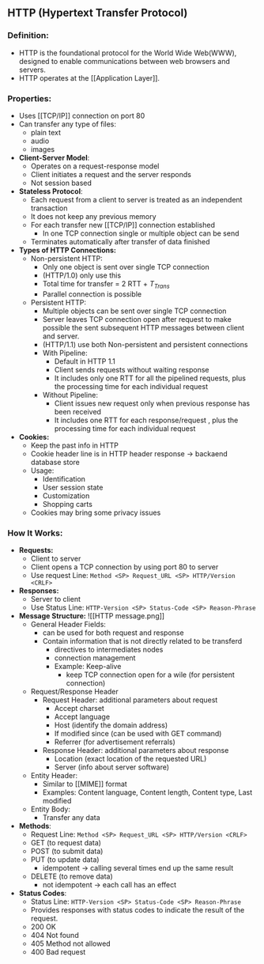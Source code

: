 ## HTTP (Hypertext Transfer Protocol)

### Definition:
- HTTP is the foundational protocol for the World Wide Web(WWW), designed to enable communications between web browsers and servers.
- HTTP operates at the [[Application Layer]].
### Properties:
- Uses [[TCP/IP]] connection on port 80
- Can transfer any type of files:
	- plain text
	- audio
	- images
-  **Client-Server Model**: 
	- Operates on a request-response model 
	- Client initiates a request and the server responds
	- Not session based
- **Stateless Protocol**: 
	- Each request from a client to server is treated as an independent transaction
	- It does not keep any previous memory
	- For each transfer new [[TCP/IP]] connection established
		- In one TCP connection single or multiple object can be send
	- Terminates automatically after transfer of data finished
- **Types of HTTP Connections:**
	- Non-persistent HTTP:
		- Only one object is sent over single TCP connection
		- (HTTP/1.0) only use this
		- Total time for transfer = 2 RTT + $T_{Trans}$ 
		- Parallel connection is possible
	- Persistent HTTP: 
		- Multiple objects can be sent over single TCP connection
		- Server leaves TCP connection open after request to make possible the sent subsequent  HTTP messages between client and server.
		- (HTTP/1.1) use both Non-persistent and persistent connections
		- With Pipeline:
			- Default in HTTP 1.1
			- Client sends requests  without waiting response 
			- It includes only one RTT for all the pipelined requests, plus the processing time for each individual request
		- Without Pipeline:
			- Client issues new request only when previous response has been received
			- It includes one RTT for each response/request , plus the processing time for each individual request
- **Cookies:**
	- Keep the past info in HTTP
	- Cookie header line is in HTTP header response -> backaend database store
	- Usage:
		- Identification
		- User session state
		- Customization
		- Shopping carts
	- Cookies may bring some privacy issues
### How It Works:
- **Requests:**
	- Client to server
	- Client opens a TCP connection by using port 80 to server
	- Use request Line: `Method <SP> Request_URL <SP> HTTP/Version <CRLF>` 
- **Responses:**
	- Server to client
	- Use Status Line: `HTTP-Version <SP> Status-Code <SP> Reason-Phrase`
- **Message Structure:**
 ![[HTTP message.png]]
	 - General Header Fields:
		 - can be used for both request and response
		 - Contain information that is not directly related to be transferd
			 - directives to intermediates nodes
			 - connection management
			 - Example: Keep-alive
				 - keep TCP connection open for a wile (for persistent connection)
	 - Request/Response Header
		 - Request Header: additional parameters about request
			 - Accept charset
			 - Accept language
			 - Host (identify the domain address)
			 - If modified since (can be used with GET command)
			 - Referrer (for advertisement referrals)
		 - Response Header: additional parameters about response
			 - Location (exact location of the requested URL)
			 - Server (info about server software)
	 - Entity Header:
		 - Similar to [[MIME]] format
		 - Examples: Content language, Content length, Content type, Last modified
	 - Entity Body:
		 - Transfer any data
- **Methods**: 
	- Request Line: `Method <SP> Request_URL <SP> HTTP/Version <CRLF>` 
	- GET (to request data)
	- POST (to submit data)
	- PUT (to update data)
		- idempotent -> calling several times end up the same result
	- DELETE (to remove data)
		- not idempotent -> each call has an effect
- **Status Codes**: 
	- Status Line: `HTTP-Version <SP> Status-Code <SP> Reason-Phrase`
	- Provides responses with status codes to indicate the result of the request.
	- 200 OK
	- 404 Not found
	- 405 Method not allowed
	- 400 Bad request
